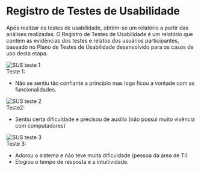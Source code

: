# Registro de Testes de Usabilidade

Após realizar os testes de usabilidade, obtém-se um relatório a partir das análises realizadas. O Registro de Testes de Usabilidade é um relatório que contém as evidências dos testes e relatos dos usuários participantes, baseado no Plano de Testes de Usabilidade desenvolvido para os casos de uso desta etapa.

![SUS teste 1](https://user-images.githubusercontent.com/91227083/173259477-62ee5a8d-9d11-40e9-ab15-f24560cc796b.png) <br>
Teste 1:<br>
- Não se sentiu tão confiante a princípio mas logo ficou a vontade com as funcionalidades.<br>

![SUS teste 2](https://user-images.githubusercontent.com/91227083/173259483-0480844f-6781-47b8-8996-af8d6eb4e95a.png) <br>
Teste2: <br>
- Sentiu certa dificuldade e precisou de auxílio (não possui muito vivência com computadores)

![SUS teste 3](https://user-images.githubusercontent.com/91227083/173259486-dd1b7d0c-1eca-4e91-bf26-8ce1e82880e5.png) <br>
Teste 3: <br>
- Adorou o sistema e não teve muita dificuldade (pessoa da área de TI)
- Elogiou o tempo de resposta e a intuitividade.

